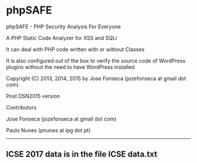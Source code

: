 phpSAFE
=======

phpSAFE - PHP Security Analysis For Everyone

A PHP Static Code Analyzer for XSS and SQLi

It can deal with PHP code written with or without Classes

It is also configured out of the box to verify the source code of WordPress plugins without the need to have WordPress installed

Copyright (C) 2013, 2014, 2015 by Jose Fonseca (jozefonseca at gmail dot com)


Post DSN2015 version

Contributors

Jose Fonseca (jozefonseca at gmail dot com)

Paulo Nunes (pnunes at ipg dot pt)

-------------------------------------------------------------------------------------------------
ICSE 2017 data is in the file ICSE data.txt
-------------------------------------------------------------------------------------------------
